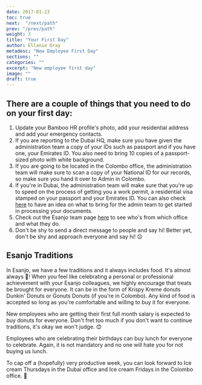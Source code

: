 ```yaml
---
date: 2017-01-23
toc: true
next:  "/next/path"
prev: "/prev/path"
weight: 3
title: "Your First Day"
author: Ellanie Oray
metadesc: "New Employee First Day"
sections: ""
categories: ""
excerpt: "New employee first day"
image: ""
draft: true
---
```




<!--insert Welcome to Esanjo md file here or link this to related topics on that file-->

## There are a couple of things that you need to do on your first day:


1. Update your Bamboo HR profile's photo, add your residential address and add your emergency contacts.
2. If you are reporting to the Dubai HQ, make sure you have given the administration team a copy of your IDs such as passport and if you have one, your Emirates ID. You also need to bring 10 copies of a passport-sized photo with white background.
3. If you are going to be located in the Colombo office, the administration team will make sure to scan a copy of your National ID for our records, so make sure you hand it over to Admin in Colombo.
4. If you're in Dubai, the administration team will make sure that you're up to speed on the process of getting you a work permit, a residential visa stamped on your passport and your Emirates ID. You can also check [here][1] to have an idea on what to bring for the admin team to get started in processing your documents.
5. Check out the Esanjo team page [here][2] to see who's from which office and what they do.
6. Don't be shy to send a direct message to people and say hi! Better yet, don't be shy and approach everyone and say hi! 😉

## Esanjo Traditions

In Esanjo, we have a few traditions and it always includes food. It's almost always 🍕! When you feel like celebrating a personal or professional achievement with your Esanjo colleagues, we highly encourage that treats be brought for everyone. It can be in the form of Krispy Kreme donuts Dunkin' Donuts or Gonuts Donuts (if you're in Colombo). Any kind of food is accepted so long as you're comfortable and willing to buy it for everyone.

New employees who are getting their first full month salary is expected to buy donuts for everyone. Don't fret too much if you don't want to continue traditions, it's okay we won't judge. 😊

Employees who are celebrating their birthdays can buy lunch for everyone to celebrate. Again, it is not mandatory and no one will hate you for not buying us lunch.

To cap off a (hopefully) very productive week, you can look forward to Ice cream Thursdays in the Dubai office and Ice cream Fridays in the Colombo office. 🍦

[1]: https://way.esanjo.com/people-ops/dubai-visa-processing/
[2]: https://esanjo.com/en-ae/team#grid
